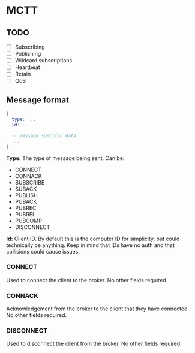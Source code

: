 # MCTT

## TODO

- [ ] Subscribing
- [ ] Publishing
- [ ] Wildcard subscriptions
- [ ] Heartbeat
- [ ] Retain
- [ ] QoS

## Message format

```lua
{
  type: ...
  id: ...

  -- message specific data
  ...
}
```

**Type:** The type of message being sent. Can be:

- CONNECT
- CONNACK
- SUBSCRIBE
- SUBACK
- PUBLISH
- PUBACK
- PUBREC
- PUBREL
- PUBCOMP
- DISCONNECT

**Id:** Client ID. By default this is the computer ID for simplicity, but could technically be anything. Keep in mind that IDs have no auth and that collisions could cause issues.

### CONNECT

Used to connect the client to the broker. No other fields required.

### CONNACK

Acknowledgement from the broker to the client that they have connected. No other fields required.

### DISCONNECT

Used to disconnect the client from the broker. No other fields required.
